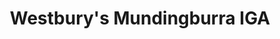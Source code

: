 ---
title: "Westbury's Mundingburra IGA"
url: /mundingburra/westburys-mundingburra-iga/
shop: Lebensmittel
---